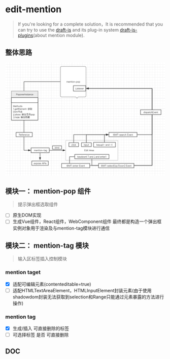 # edit-mention
> If you're looking for a complete solution，It is recommended that you can try to use the [draft-js](https://github.com/facebook/draft-js) and its plug-in system [draft-js-plugins](https://github.com/draft-js-plugins/draft-js-plugins)(about mention module).

## 整体思路

![整体思路图](./overall_thinking.jpg)

## 模块一： mention-pop 组件
> 提示弹出框选取组件
- [ ] 原生DOM实现
- [ ] 生成Vue组件，React组件，WebComponent组件
最终都是构造一个弹出框实例对象用于渲染及与mention-tag模块进行通信

## 模块二： mention-tag 模块
> 输入区标签插入控制模块
### mention taget
- [x] 适配可编辑元素(contenteditable=true)
- [ ] 适配HTMLTextAreaElement，HTMLInputElement封装元素(由于使用shadowdom封装无法获取到selection和Range只能通过元素暴露的方法进行操作)
### mention tag
- [x] 生成/插入 可直接删除的标签
- [ ] 可选择标签 是否 可直接删除

## DOC
